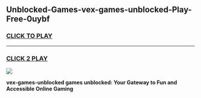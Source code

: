 
## Unblocked-Games-vex-games-unblocked-Play-Free-0uybf
<h3>
<a href="https://premium76.site?title=vex-games-unblocked&ref=19M">CLICK TO PLAY</a></h3>
<hr>

<h3>
<a href="https://premium76.site?title=vex-games-unblocked&ref=19M">CLICK 2 PLAY</a>
  
</h3>

<a href="https://premium76.site?title=vex-games-unblocked&ref=19M"><img src="https://clearcache.store/games.png"></a>


**vex-games-unblocked games unblocked: Your Gateway to Fun and Accessible Online Gaming**
